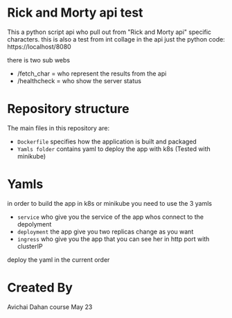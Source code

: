 # Rick and Morty api test

This a python script api who pull out from "Rick and Morty api" specific characters.
this is also a test from int collage
in the api just the python code:
https://localhost/8080

there is two sub webs

* /fetch_char = who represent the results from the api
* /healthcheck = who show the server status

# Repository structure

The main files in this repository are:

* `Dockerfile` specifies how the application is built and packaged
* `Yamls folder` contains yaml to deploy the app with k8s (Tested with minikube)


# Yamls

in order to build the app in k8s or minikube you need to use the 3 yamls
* `service` who give you the service of the app whos connect to the depolyment
* `deployment` the app give you two replicas change as you want
* `ingress` who give you the app that you can see her in http port with clusterIP

deploy the yaml in the current order

# Created By

Avichai Dahan course May 23